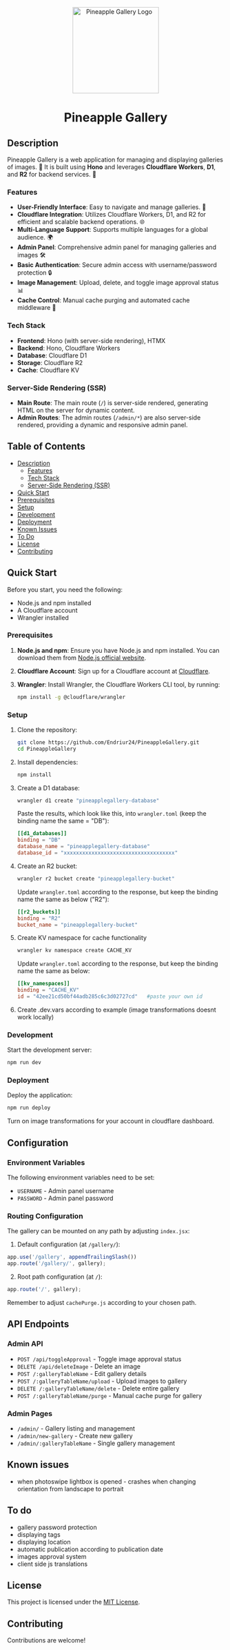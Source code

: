 <div align="center">
  <img src="public/android-chrome-512x512.png" alt="Pineapple Gallery Logo" width="200" height="200">
  <h1>Pineapple Gallery</h1>
</div>

## Description

Pineapple Gallery is a web application for managing and displaying galleries of images. 📸 It is built using **Hono** and leverages **Cloudflare Workers**, **D1**, and **R2** for backend services. 🚀

### Features

- **User-Friendly Interface**: Easy to navigate and manage galleries. 🌟
- **Cloudflare Integration**: Utilizes Cloudflare Workers, D1, and R2 for efficient and scalable backend operations. 🌐
- **Multi-Language Support**: Supports multiple languages for a global audience. 🌍
- **Admin Panel**: Comprehensive admin panel for managing galleries and images 🛠️
- **Basic Authentication**: Secure admin access with username/password protection 🔒
- **Image Management**: Upload, delete, and toggle image approval status 📊
- **Cache Control**: Manual cache purging and automated cache middleware 🔄

### Tech Stack

- **Frontend**: Hono (with server-side rendering), HTMX
- **Backend**: Hono, Cloudflare Workers
- **Database**: Cloudflare D1
- **Storage**: Cloudflare R2
- **Cache**: Cloudflare KV

### Server-Side Rendering (SSR)

- **Main Route**: The main route (`/`) is server-side rendered, generating HTML on the server for dynamic content.
- **Admin Routes**: The admin routes (`/admin/*`) are also server-side rendered, providing a dynamic and responsive admin panel.

## Table of Contents

- [Description](#description)
  - [Features](#features)
  - [Tech Stack](#tech-stack)
  - [Server-Side Rendering (SSR)](#server-side-rendering-ssr)
- [Quick Start](#quick-start)
- [Prerequisites](#prerequisites)
- [Setup](#setup)
- [Development](#development)
- [Deployment](#deployment)
- [Known Issues](#known-issues)
- [To Do](#to-do)
- [License](#license)
- [Contributing](#contributing)

## Quick Start

Before you start, you need the following:

- Node.js and npm installed
- A Cloudflare account
- Wrangler installed

### Prerequisites

1. **Node.js and npm**: Ensure you have Node.js and npm installed. You can download them from [Node.js official website](https://nodejs.org/).
2. **Cloudflare Account**: Sign up for a Cloudflare account at [Cloudflare](https://www.cloudflare.com/).
3. **Wrangler**: Install Wrangler, the Cloudflare Workers CLI tool, by running:

   ```sh
   npm install -g @cloudflare/wrangler
   ```

### Setup

1. Clone the repository:

   ```sh
   git clone https://github.com/Endriur24/PineappleGallery.git
   cd PineappleGallery
   ```

2. Install dependencies:

   ```sh
   npm install
   ```

3. Create a D1 database:

   ```sh
   wrangler d1 create "pineapplegallery-database"
   ```

   Paste the results, which look like this, into `wrangler.toml` (keep the binding name the same = "DB"):

   ```toml
   [[d1_databases]]
   binding = "DB"
   database_name = "pineapplegallery-database"
   database_id = "xxxxxxxxxxxxxxxxxxxxxxxxxxxxxxxxxxxx"
   ```

4. Create an R2 bucket:

   ```sh
   wrangler r2 bucket create "pineapplegallery-bucket"
   ```

   Update `wrangler.toml` according to the response, but keep the binding name the same as below ("R2"):

   ```toml
   [[r2_buckets]]
   binding = "R2"
   bucket_name = "pineapplegallery-bucket"
   ```

5. Create KV namespace for cache functionality

   ```sh
   wrangler kv namespace create CACHE_KV
   ```

   Update `wrangler.toml` according to the response, but keep the binding name the same as below:

   ```toml
   [[kv_namespaces]]
   binding = "CACHE_KV"
   id = "42ee21cd50bf44adb285c6c3d02727cd"   #paste your own id
   ```

6. Create .dev.vars according to example (image transformations doesnt work locally)

### Development

Start the development server:

```sh
npm run dev
```

### Deployment

Deploy the application:

```sh
npm run deploy
```

Turn on image transformations for your account in cloudflare dashboard.

## Configuration

### Environment Variables

The following environment variables need to be set:

- `USERNAME` - Admin panel username
- `PASSWORD` - Admin panel password

### Routing Configuration

The gallery can be mounted on any path by adjusting `index.jsx`:

1. Default configuration (at `/gallery/`):

```javascript
app.use('/gallery', appendTrailingSlash())
app.route('/gallery/', gallery);
```

2. Root path configuration (at `/`):

```javascript
app.route('/', gallery);
```

Remember to adjust `cachePurge.js` according to your chosen path.

## API Endpoints

### Admin API

- `POST /api/toggleApproval` - Toggle image approval status
- `DELETE /api/deleteImage` - Delete an image
- `POST /:galleryTableName` - Edit gallery details
- `POST /:galleryTableName/upload` - Upload images to gallery
- `DELETE /:galleryTableName/delete` - Delete entire gallery
- `POST /:galleryTableName/purge` - Manual cache purge for gallery

### Admin Pages

- `/admin/` - Gallery listing and management
- `/admin/new-gallery` - Create new gallery
- `/admin/:galleryTableName` - Single gallery management

## Known issues

- when photoswipe lightbox is opened - crashes when changing orientation from landscape to portrait

## To do

- gallery password protection
- displaying tags
- displaying location
- automatic publication according to publication date
- images approval system
- client side js translations

## License

This project is licensed under the [MIT License](LICENSE).

## Contributing

Contributions are welcome!
